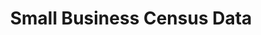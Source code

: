 ---
title: Small Business Census Data
year:
description: This resource provides detailed statistics about U.S. businesses that are essential to help small businesses succeed and grow.
external_url: www.census.gov/topics/business-economy/small-business.html
content_tags:
type: link
filters: small-business na-branded-offering na-audience
---